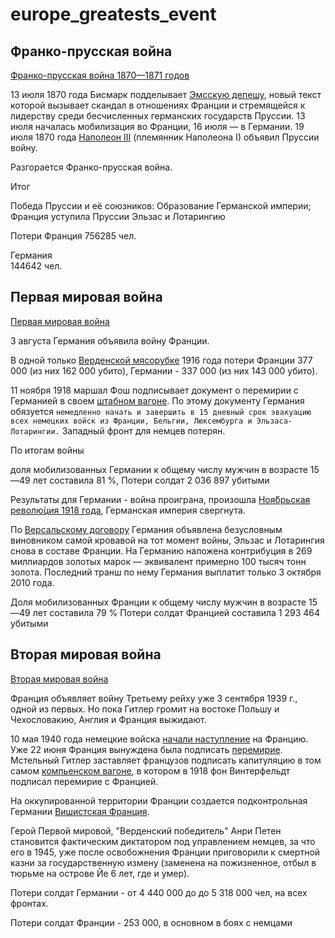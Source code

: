 # europe_greatests_event

## Франко-прусская война

[Франко-прусская война 1870—1871 годов](https://ru.wikipedia.org/wiki/%D0%A4%D1%80%D0%B0%D0%BD%D0%BA%D0%BE-%D0%BF%D1%80%D1%83%D1%81%D1%81%D0%BA%D0%B0%D1%8F_%D0%B2%D0%BE%D0%B9%D0%BD%D0%B0)

13 июля 1870 года Бисмарк подделывает [Эмсскую депешу](https://ru.wikipedia.org/wiki/%D0%AD%D0%BC%D1%81%D1%81%D0%BA%D0%B0%D1%8F_%D0%B4%D0%B5%D0%BF%D0%B5%D1%88%D0%B0), новый текст которой вызывает скандал в отношениях Франции и стремящейся к лидерству среди бесчисленных германских государств Пруссии. 13 июля началась мобилизация во Франции, 16 июля — в Германии. 19 июля 1870 года [Наполеон III](https://ru.wikipedia.org/wiki/%D0%9D%D0%B0%D0%BF%D0%BE%D0%BB%D0%B5%D0%BE%D0%BD_III) (племянник Наполеона I) объявил Пруссии войну.

Разгорается Франко-прусская война.

Итог 	

Победа Пруссии и её союзников:
    Образование Германской империи;
    Франция уступила Пруссии Эльзас и Лотарингию

Потери
Франция
    756285 чел.

Германия	
    144642 чел.

## Первая мировая война

[Первая мировая война](https://ru.wikipedia.org/wiki/%D0%9F%D0%B5%D1%80%D0%B2%D0%B0%D1%8F_%D0%BC%D0%B8%D1%80%D0%BE%D0%B2%D0%B0%D1%8F_%D0%B2%D0%BE%D0%B9%D0%BD%D0%B0)

3 августа Германия объявила войну Франции.

В одной только [Верденской мясорубке](https://ru.wikipedia.org/wiki/%D0%91%D0%B8%D1%82%D0%B2%D0%B0_%D0%BF%D1%80%D0%B8_%D0%92%D0%B5%D1%80%D0%B4%D0%B5%D0%BD%D0%B5) 1916 года потери Франции 377 000 (из них 162 000 убито), Германии - 337 000 (из них 143 000 убито).
 
11 ноября 1918 маршал Фош подписывает документ о перемирии с Германией в своем [штабном вагоне](https://ru.wikipedia.org/wiki/%D0%9A%D0%BE%D0%BC%D0%BF%D1%8C%D0%B5%D0%BD%D1%81%D0%BA%D0%B8%D0%B9_%D0%B2%D0%B0%D0%B3%D0%BE%D0%BD). По этому документу Германия обязуется `немедленно начать и завершить в 15 дневный срок эвакуацию всех немецких войск из Франции, Бельгии, Люксембурга и Эльзаса-Лотарингии.` Западный фронт для немцев потерян.

По итогам войны

доля мобилизованных Германии к общему числу мужчин в возрасте 15—49 лет составила 81 %,
Потери солдат 2 036 897 убитыми

Результаты для Германии - война проиграна, произошла [Ноя́брьская револю́ция 1918 года](https://ru.wikipedia.org/wiki/%D0%9D%D0%BE%D1%8F%D0%B1%D1%80%D1%8C%D1%81%D0%BA%D0%B0%D1%8F_%D1%80%D0%B5%D0%B2%D0%BE%D0%BB%D1%8E%D1%86%D0%B8%D1%8F), Германская империя свергнута.

По [Версальскому договору](https://ru.wikipedia.org/wiki/%D0%92%D0%B5%D1%80%D1%81%D0%B0%D0%BB%D1%8C%D1%81%D0%BA%D0%B8%D0%B9_%D0%B4%D0%BE%D0%B3%D0%BE%D0%B2%D0%BE%D1%80) Германия объявлена безусловным виновником самой кровавой на тот момент войны, Эльзас и Лотарингия снова в составе Франции. На Германию наложена контрибуция в 269 миллиардов золотых марок — эквивалент примерно 100 тысяч тонн золота. Последний транш по нему Германия выплатит только 3 октября 2010 года. 

Доля мобилизованных Франции к общему числу мужчин в возрасте 15—49 лет составила 79 %
Потери солдат Францией составила 1 293 464 убитыми

## Вторая мировая война

[Вторая мировая война](https://ru.wikipedia.org/wiki/%D0%92%D1%82%D0%BE%D1%80%D0%B0%D1%8F_%D0%BC%D0%B8%D1%80%D0%BE%D0%B2%D0%B0%D1%8F_%D0%B2%D0%BE%D0%B9%D0%BD%D0%B0)

Франция объявляет войну Третьему рейху уже 3 сентября 1939 г., одной из первых. Но пока Гитлер громит на востоке Польшу и Чехословакию, Англия и Франция выжидают.

10 мая 1940 года немецкие войска [начали наступление](https://ru.wikipedia.org/wiki/%D0%A4%D1%80%D0%B0%D0%BD%D1%86%D1%83%D0%B7%D1%81%D0%BA%D0%B0%D1%8F_%D0%BA%D0%B0%D0%BC%D0%BF%D0%B0%D0%BD%D0%B8%D1%8F) на Францию. Уже 22 июня Франция вынуждена была подписать [перемирие](https://ru.wikipedia.org/wiki/%D0%9A%D0%BE%D0%BC%D0%BF%D1%8C%D0%B5%D0%BD%D1%81%D0%BA%D0%BE%D0%B5_%D0%BF%D0%B5%D1%80%D0%B5%D0%BC%D0%B8%D1%80%D0%B8%D0%B5_(1940)). Мстельный Гитлер заставляет французов подписать капитуляцию в том самом [компьенском вагоне](https://ru.wikipedia.org/wiki/%D0%9A%D0%BE%D0%BC%D0%BF%D1%8C%D0%B5%D0%BD%D1%81%D0%BA%D0%B8%D0%B9_%D0%B2%D0%B0%D0%B3%D0%BE%D0%BD), в котором в 1918 фон Винтерфельдт подписал перемирие с Францией.

На оккупированной территории Франции создается подконтрольная Германии [Вишистская Франция](https://ru.wikipedia.org/wiki/%D0%A0%D0%B5%D0%B6%D0%B8%D0%BC_%D0%92%D0%B8%D1%88%D0%B8).

Герой Первой мировой, "Верденский победитель" Анри Петен становится фактическим диктатором под управлением немцев, за что его в 1945, уже после освобожнения Франции приговорили к смертной казни за государственную измену (заменена на пожизненное, отбыл в тюрьме на острове Йе 6 лет, где и умер).

Потери солдат Германии - от 4 440 000 до до 5 318 000 чел, на всех фронтах.

Потери солдат Франции - 253 000, в основном в боях с немцами
